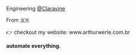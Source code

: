 <p>Engineering <a href="https://www.claravine.com/">@Claravine</a></p>
<p>From 🇧🇷</p>

<p>👉 checkout my website: www.arthurwerle.com.br</p>

<b>automate everything.</b>

